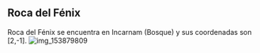 ## Roca del Fénix
Roca del Fénix se encuentra en Incarnam (Bosque) y sus coordenadas son [2,-1].
![img_153879809](https://media.discordapp.net/attachments/1115311447145193482/1115329279304159333/153879809.jpg)